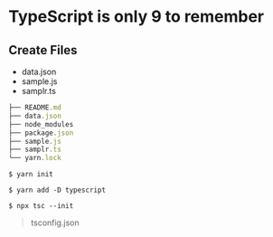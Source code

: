 # TypeScript is only 9 to remember

## Create Files
-  data.json
-  sample.js
-  samplr.ts


```ts
├── README.md
├── data.json
├── node_modules
├── package.json
├── sample.js
├── samplr.ts
└── yarn.lock
```

`$ yarn init`

`$ yarn add -D typescript`

`$ npx tsc --init`
> tsconfig.json